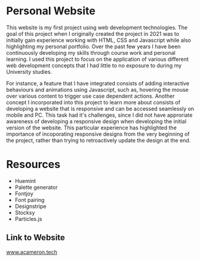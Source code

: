 # Personal Website
This website is my first project using web development technologies. The goal of this project when I originally created the project in 2021 was to initially gain experience working with HTML, CSS and Javascript while also highlighting my personal portfolio. Over the past few years I have been continuously developing my skills through course work and personal learning. I used this project to focus on the application of various different web development concepts that I had little to no exposure to during my University studies. 

For instance, a feature that I have integrated consists of adding interactive behaviours and animations using Javascript, such as, hovering the mouse over various content to trigger use case dependent actions. Another concept I incorporated into this project to learn more about consists of developing a website that is responsive and can be accessed seamlessly on mobile and PC. This task had it's challenges, since I did not have approriate awareness of developing a responsive design when developing the initial version of the website. This particular experience has highlighted the importance of incoporating responsive designs from the very beginning of the project, rather than trying to retroactively update the design at the end.         

# Resources
- Huemint
- Palette generator
- Fontjoy
- Font pairing
- Designstripe
- Stocksy
- Particles.js

## Link to Website
www.acameron.tech

